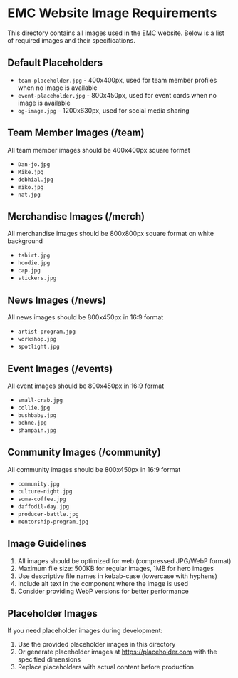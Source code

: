 # EMC Website Image Requirements

This directory contains all images used in the EMC website. Below is a list of required images and their specifications.

## Default Placeholders
- `team-placeholder.jpg` - 400x400px, used for team member profiles when no image is available
- `event-placeholder.jpg` - 800x450px, used for event cards when no image is available
- `og-image.jpg` - 1200x630px, used for social media sharing

## Team Member Images (/team)
All team member images should be 400x400px square format
- `Dan-jo.jpg`
- `Mike.jpg`
- `debhial.jpg`
- `miko.jpg`
- `nat.jpg`

## Merchandise Images (/merch)
All merchandise images should be 800x800px square format on white background
- `tshirt.jpg`
- `hoodie.jpg`
- `cap.jpg`
- `stickers.jpg`

## News Images (/news)
All news images should be 800x450px in 16:9 format
- `artist-program.jpg`
- `workshop.jpg`
- `spotlight.jpg`

## Event Images (/events)
All event images should be 800x450px in 16:9 format
- `small-crab.jpg`
- `collie.jpg`
- `bushbaby.jpg`
- `behne.jpg`
- `shampain.jpg`

## Community Images (/community)
All community images should be 800x450px in 16:9 format
- `community.jpg`
- `culture-night.jpg`
- `soma-coffee.jpg`
- `daffodil-day.jpg`
- `producer-battle.jpg`
- `mentorship-program.jpg`

## Image Guidelines
1. All images should be optimized for web (compressed JPG/WebP format)
2. Maximum file size: 500KB for regular images, 1MB for hero images
3. Use descriptive file names in kebab-case (lowercase with hyphens)
4. Include alt text in the component where the image is used
5. Consider providing WebP versions for better performance

## Placeholder Images
If you need placeholder images during development:
1. Use the provided placeholder images in this directory
2. Or generate placeholder images at https://placeholder.com with the specified dimensions
3. Replace placeholders with actual content before production 